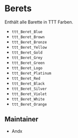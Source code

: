 # Berets

Enthält alle Barette in TTT Farben.

- `ttt_Beret_Blue`
- `ttt_Beret_Brown`
- `ttt_Beret_Bronze`
- `ttt_Beret_Yellow`
- `ttt_Beret_Gold`
- `ttt_Beret_Grey`
- `ttt_Beret_Green`
- `ttt_Beret_Logo`
- `ttt_Beret_Platinum`
- `ttt_Beret_Red`
- `ttt_Beret_Black`
- `ttt_Beret_Silver`
- `ttt_Beret_Violet`
- `ttt_Beret_White`
- `ttt_Beret_Orange`

## Maintainer

- Andx
